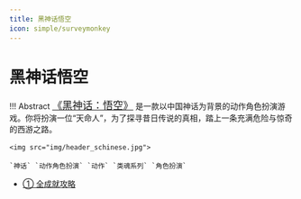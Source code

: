 ```yaml
---
title: 黑神话悟空
icon: simple/surveymonkey
---
```


# 黑神话悟空

!!! Abstract
    <a href="https://store.steampowered.com/app/2358720/_/" style="font-size: 18px;" target="_blank">《黑神话：悟空》</a>
    是一款以中国神话为背景的动作角色扮演游戏。你将扮演一位“天命人”，为了探寻昔日传说的真相，踏上一条充满危险与惊奇的西游之路。

    <img src="img/header_schinese.jpg">

    `神话` `动作角色扮演` `动作` `类魂系列` `角色扮演`

- <a class="navigation" href="全成就攻略/">① 全成就攻略</a>